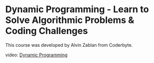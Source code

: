 # Dynamic Programming - Learn to Solve Algorithmic Problems & Coding Challenges

This course was developed by Alvin Zablan from Coderbyte.

video: [Dynamic Programming](https://www.youtube.com/watch?v=oBt53YbR9Kk)
